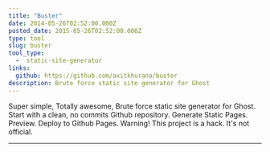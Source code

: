 ```yaml
---
title: "Buster"
date: 2014-05-26T02:52:00.000Z
posted_date: 2015-05-26T02:52:00.000Z
type: tool
slug: buster
tool_type: 
  -  static-site-generator
links:
  github: https://github.com/axitkhurana/buster
description: Brute force static site generator for Ghost
---
```

Super simple, Totally awesome, Brute force static site generator for Ghost. Start with a clean, no commits Github repository.
Generate Static Pages. Preview. Deploy to Github Pages. Warning! This project is a hack. It's not official.




---
